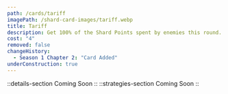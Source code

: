 ```yaml
---
path: /cards/tariff
imagePath: /shard-card-images/tariff.webp
title: Tariff
description: Get 100% of the Shard Points spent by enemies this round.
cost: "4"
removed: false
changeHistory:
  - Season 1 Chapter 2: "Card Added"
underConstruction: true
---
```

::details-section
Coming Soon
::
::strategies-section
Coming Soon
::